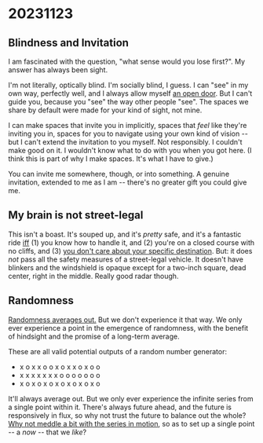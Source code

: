 # 20231123

## Blindness and Invitation <a href="#cmy0zt9xmek1" id="cmy0zt9xmek1"></a>

I am fascinated with the question, "what sense would you lose first?". My answer has always been sight.

I'm not literally, optically blind. I'm socially blind, I guess. I can "see" in my own way, perfectly well, and I always allow myself [an open door](../../ideas/always-leave-a-door-open/). But I can't guide you, because you "see" the way other people "see". The spaces we share by default were made for your kind of sight, not mine.

I can make spaces that invite you in implicitly, spaces that _feel_ like they're inviting you in, spaces for you to navigate using your own kind of vision -- but I can't extend the invitation to you myself. Not responsibly. I couldn't make good on it. I wouldn't know what to do with you when you got here. (I think this is part of why I make spaces. It's what I have to give.)

You can invite me somewhere, though, or into something. A genuine invitation, extended to me as I am -- there's no greater gift you could give me.

## My brain is not street-legal <a href="#aamk40esdtln" id="aamk40esdtln"></a>

This isn't a boast. It's souped up, and it's _pretty_ safe, and it's a fantastic ride [iff](https://en.wikipedia.org/wiki/If_and_only_if) (1) you know how to handle it, and (2) you're on a closed course with no cliffs, and (3) [you don't care about your specific destination](../../ideas/viable-is-more-useful-than-correct.md). But: it does _not_ pass all the safety measures of a street-legal vehicle. It doesn't have blinkers and the windshield is opaque except for a two-inch square, dead center, right in the middle. Really good radar though.

## Randomness <a href="#id-617xfx89ft3b" id="id-617xfx89ft3b"></a>

[Randomness averages out.](https://en.wikipedia.org/wiki/Law_of_averages) But we don't experience it that way. We only ever experience a point in the emergence of randomness, with the benefit of hindsight and the promise of a long-term average.

These are all valid potential outputs of a random number generator:

* x o x x o o x o x x o x o o
* x x x x x x x o o o o o o o
* x o x o x o x o x o x o x o

It'll always average out. But we only ever experience the infinite series from a single point within it. There's always future ahead, and the future is responsively in flux, so why not trust the future to balance out the whole? [Why not meddle a bit with the series in motion](21/the-manner-of-our-haunting.md), so as to set up a single point -- a _now_ -- that we _like_?
